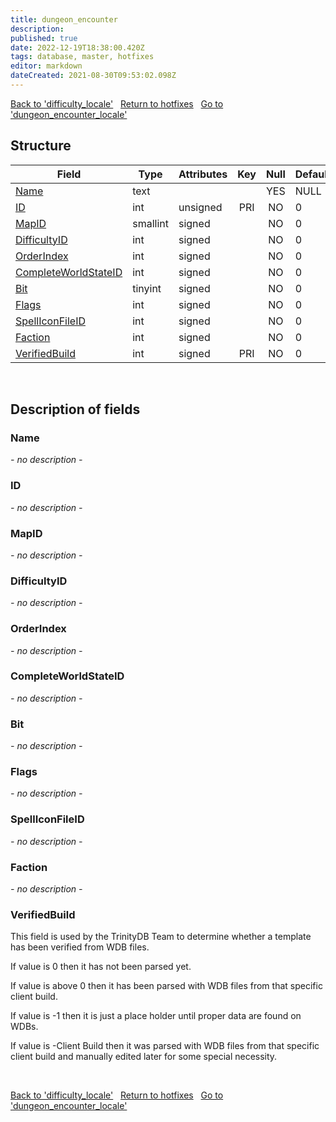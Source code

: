 ```yaml
---
title: dungeon_encounter
description: 
published: true
date: 2022-12-19T18:38:00.420Z
tags: database, master, hotfixes
editor: markdown
dateCreated: 2021-08-30T09:53:02.098Z
---
```


<a href="https://trinitycore.info/en/database/master/hotfixes/difficulty_locale" class="mt-5 v-btn v-btn--depressed v-btn--flat v-btn--outlined theme--light v-size--default darkblue--text text--lighten-3"><span class="v-btn__content"><i aria-hidden="true" class="v-icon notranslate v-icon--left mdi mdi-arrow-left theme--light"></i><span>Back to 'difficulty_locale'</span></span></a>&nbsp;&nbsp;&nbsp;<a href="https://trinitycore.info/en/database/master/hotfixes/home" class="mt-5 v-btn v-btn--depressed v-btn--flat v-btn--outlined theme--light v-size--default darkblue--text text--lighten-3"><span class="v-btn__content"><i aria-hidden="true" class="v-icon notranslate v-icon--left mdi mdi-home-outline theme--light"></i><span>Return to hotfixes</span></span></a>&nbsp;&nbsp;&nbsp;<a href="https://trinitycore.info/en/database/master/hotfixes/dungeon_encounter_locale" class="mt-5 v-btn v-btn--depressed v-btn--flat v-btn--outlined theme--light v-size--default darkblue--text text--lighten-3"><span class="v-btn__content"><span>Go to 'dungeon_encounter_locale'</span><i aria-hidden="true" class="v-icon notranslate v-icon--right mdi mdi-arrow-right theme--light"></i></span></a>

## Structure

| Field | Type | Attributes | Key | Null | Default | Extra | Comment |
| --- | --- | --- | :---: | :---: | --- | --- | --- |
| [Name](#name) | text |  |  | YES | NULL |  |  |
| [ID](#id) | int | unsigned | PRI | NO | 0 |  |  |
| [MapID](#mapid) | smallint | signed |  | NO | 0 |  |  |
| [DifficultyID](#difficultyid) | int | signed |  | NO | 0 |  |  |
| [OrderIndex](#orderindex) | int | signed |  | NO | 0 |  |  |
| [CompleteWorldStateID](#completeworldstateid) | int | signed |  | NO | 0 |  |  |
| [Bit](#bit) | tinyint | signed |  | NO | 0 |  |  |
| [Flags](#flags) | int | signed |  | NO | 0 |  |  |
| [SpellIconFileID](#spelliconfileid) | int | signed |  | NO | 0 |  |  |
| [Faction](#faction) | int | signed |  | NO | 0 |  |  |
| [VerifiedBuild](#verifiedbuild) | int | signed | PRI | NO | 0 |  |  |
&nbsp;
## Description of fields

### Name
*- no description -*
&nbsp;

### ID
*- no description -*
&nbsp;

### MapID
*- no description -*
&nbsp;

### DifficultyID
*- no description -*
&nbsp;

### OrderIndex
*- no description -*
&nbsp;

### CompleteWorldStateID
*- no description -*
&nbsp;

### Bit
*- no description -*
&nbsp;

### Flags
*- no description -*
&nbsp;

### SpellIconFileID
*- no description -*
&nbsp;

### Faction
*- no description -*
&nbsp;

### VerifiedBuild
This field is used by the TrinityDB Team to determine whether a template has been verified from WDB files.

If value is 0 then it has not been parsed yet.

If value is above 0 then it has been parsed with WDB files from that specific client build.

If value is -1 then it is just a place holder until proper data are found on WDBs.

If value is -Client Build then it was parsed with WDB files from that specific client build and manually edited later for some special necessity.

&nbsp;

<a href="https://trinitycore.info/en/database/master/hotfixes/difficulty_locale" class="mt-5 v-btn v-btn--depressed v-btn--flat v-btn--outlined theme--light v-size--default darkblue--text text--lighten-3"><span class="v-btn__content"><i aria-hidden="true" class="v-icon notranslate v-icon--left mdi mdi-arrow-left theme--light"></i><span>Back to 'difficulty_locale'</span></span></a>&nbsp;&nbsp;&nbsp;<a href="https://trinitycore.info/en/database/master/hotfixes/home" class="mt-5 v-btn v-btn--depressed v-btn--flat v-btn--outlined theme--light v-size--default darkblue--text text--lighten-3"><span class="v-btn__content"><i aria-hidden="true" class="v-icon notranslate v-icon--left mdi mdi-home-outline theme--light"></i><span>Return to hotfixes</span></span></a>&nbsp;&nbsp;&nbsp;<a href="https://trinitycore.info/en/database/master/hotfixes/dungeon_encounter_locale" class="mt-5 v-btn v-btn--depressed v-btn--flat v-btn--outlined theme--light v-size--default darkblue--text text--lighten-3"><span class="v-btn__content"><span>Go to 'dungeon_encounter_locale'</span><i aria-hidden="true" class="v-icon notranslate v-icon--right mdi mdi-arrow-right theme--light"></i></span></a>
